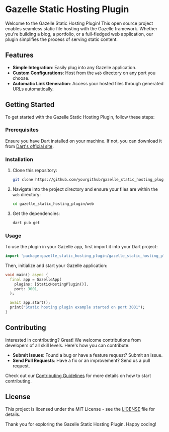 
# Gazelle Static Hosting Plugin

Welcome to the Gazelle Static Hosting Plugin! This open source project enables seamless static file hosting with the Gazelle framework. Whether you're building a blog, a portfolio, or a full-fledged web application, our plugin simplifies the process of serving static content.

## Features

- **Simple Integration**: Easily plug into any Gazelle application.
- **Custom Configurations**: Host from the `web` directory on any port you choose.
- **Automatic Link Generation**: Access your hosted files through generated URLs automatically.

## Getting Started

To get started with the Gazelle Static Hosting Plugin, follow these steps:

### Prerequisites

Ensure you have Dart installed on your machine. If not, you can download it from [Dart's official site](https://dart.dev/get-dart).

### Installation

1. Clone this repository:
   ```bash
   git clone https://github.com/yourgithub/gazelle_static_hosting_plugin.git
   ```
2. Navigate into the project directory and ensure your files are within the `web` directory:
   ```bash
   cd gazelle_static_hosting_plugin/web
   ```
3. Get the dependencies:
   ```bash
   dart pub get
   ```

### Usage

To use the plugin in your Gazelle app, first import it into your Dart project:

```dart
import 'package:gazelle_static_hosting_plugin/gazelle_static_hosting_plugin.dart';
```

Then, initialize and start your Gazelle application:

```dart
void main() async {
  final app = GazelleApp(
    plugins: [StaticHostingPlugin()],
    port: 3001,
  );

  await app.start();
  print("Static hosting plugin example started on port 3001");
}
```



## Contributing

Interested in contributing? Great! We welcome contributions from developers of all skill levels. Here's how you can contribute:

- **Submit Issues**: Found a bug or have a feature request? Submit an issue.
- **Send Pull Requests**: Have a fix or an improvement? Send us a pull request.

Check out our [Contributing Guidelines](CONTRIBUTING.md) for more details on how to start contributing.

## License

This project is licensed under the MIT License - see the [LICENSE](LICENSE) file for details.

Thank you for exploring the Gazelle Static Hosting Plugin. Happy coding!
